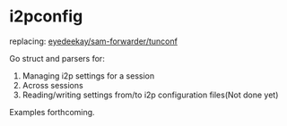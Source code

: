 i2pconfig
=========

replacing: [eyedeekay/sam-forwarder/tunconf](https://github.com/eyedeekay/sam-forwarder)

Go struct and parsers for:

  1. Managing i2p settings for a session
  2. Across sessions
  3. Reading/writing settings from/to i2p configuration files(Not done yet)

Examples forthcoming.
